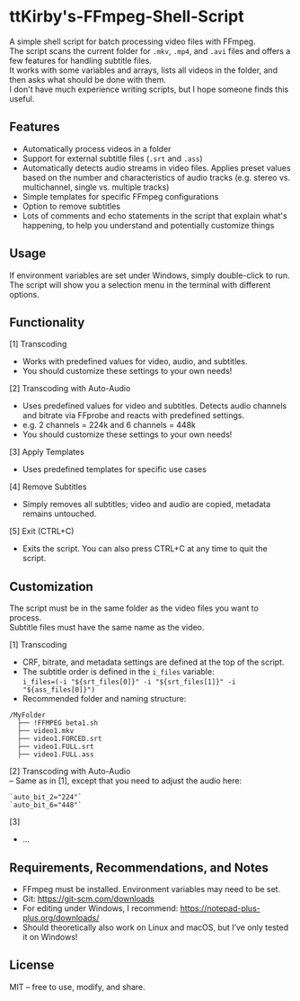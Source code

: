 # ttKirby's-FFmpeg-Shell-Script

A simple shell script for batch processing video files with FFmpeg.  
The script scans the current folder for `.mkv`, `.mp4`, and `.avi` files and offers a few features for handling subtitle files.  
It works with some variables and arrays, lists all videos in the folder, and then asks what should be done with them.  
I don't have much experience writing scripts, but I hope someone finds this useful.

## Features

- Automatically process videos in a folder
- Support for external subtitle files (`.srt` and `.ass`)
- Automatically detects audio streams in video files. Applies preset values based on the number and characteristics of audio tracks (e.g. stereo vs. multichannel, single vs. multiple tracks)
- Simple templates for specific FFmpeg configurations
- Option to remove subtitles
- Lots of comments and echo statements in the script that explain what's happening, to help you understand and potentially customize things

## Usage

If environment variables are set under Windows, simply double-click to run.  
The script will show you a selection menu in the terminal with different options.

## Functionality

[1] Transcoding  
- Works with predefined values for video, audio, and subtitles.  
- You should customize these settings to your own needs!

[2] Transcoding with Auto-Audio  
- Uses predefined values for video and subtitles. Detects audio channels and bitrate via FFprobe and reacts with predefined settings.  
- e.g. 2 channels = 224k and 6 channels = 448k  
- You should customize these settings to your own needs!

[3] Apply Templates  
- Uses predefined templates for specific use cases

[4] Remove Subtitles  
- Simply removes all subtitles; video and audio are copied, metadata remains untouched.

[5] Exit (CTRL+C)  
- Exits the script. You can also press CTRL+C at any time to quit the script.

## Customization

The script must be in the same folder as the video files you want to process.  
Subtitle files must have the same name as the video.

[1] Transcoding  
- CRF, bitrate, and metadata settings are defined at the top of the script.  
- The subtitle order is defined in the `i_files` variable:  
  `i_files=(-i "${srt_files[0]}" -i "${srt_files[1]}" -i "${ass_files[0]}")`  
- Recommended folder and naming structure:

```
/MyFolder
  ├── !FFMPEG beta1.sh
  ├── video1.mkv
  ├── video1.FORCED.srt
  ├── video1.FULL.srt
  ├── video1.FULL.ass
```

[2] Transcoding with Auto-Audio  
– Same as in [1], except that you need to adjust the audio here:

	`auto_bit_2="224"`  
	`auto_bit_6="448"`

[3]  
- ...

## Requirements, Recommendations, and Notes

- FFmpeg must be installed. Environment variables may need to be set.
- Git: https://git-scm.com/downloads
- For editing under Windows, I recommend: https://notepad-plus-plus.org/downloads/
- Should theoretically also work on Linux and macOS, but I’ve only tested it on Windows!

## License

MIT – free to use, modify, and share.
